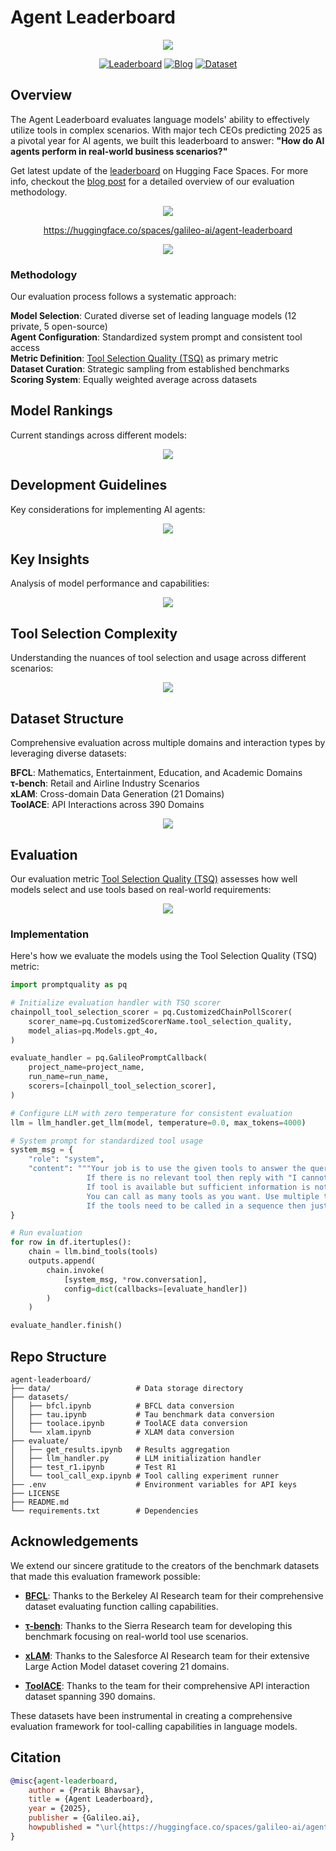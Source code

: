 # Agent Leaderboard

<p align="center">
  <img src="v1/images/blog_cover.png" />
</p>

<div align="center">

[![Leaderboard](https://img.shields.io/badge/🤗%20View-Leaderboard-blue)](https://huggingface.co/spaces/galileo-ai/agent-leaderboard)
[![Blog](https://img.shields.io/badge/📖%20Read-Blog-green)](https://galileo.ai/blog/agent-leaderboard)
[![Dataset](https://img.shields.io/badge/🔍%20Explore-Dataset-orange)](https://huggingface.co/datasets/galileo-ai/agent-leaderboard)

</div>

## Overview

The Agent Leaderboard evaluates language models' ability to effectively utilize tools in complex scenarios. With major tech CEOs predicting 2025 as a pivotal year for AI agents, we built this leaderboard to answer: **"How do AI agents perform in real-world business scenarios?"**

Get latest update of the [leaderboard](https://huggingface.co/spaces/galileo-ai/agent-leaderboard) on Hugging Face Spaces. For more info, checkout the [blog post](https://galileo.ai/blog/agent-leaderboard) for a detailed overview of our evaluation methodology.

<p align="center">
  <img src="v1/images/leaderboard.png" />
</p>

<p align="center">
  <a href="https://huggingface.co/spaces/galileo-ai/agent-leaderboard">https://huggingface.co/spaces/galileo-ai/agent-leaderboard</a>

<p align="center">
  <img src="v1/images/overview.png" />
</p>

### Methodology

Our evaluation process follows a systematic approach:

**Model Selection**: Curated diverse set of leading language models (12 private, 5 open-source)  
**Agent Configuration**: Standardized system prompt and consistent tool access  
**Metric Definition**: [Tool Selection Quality (TSQ)](https://docs.galileo.ai/galileo/gen-ai-studio-products/galileo-guardrail-metrics/tool-selection-quality#tool-selection-quality) as primary metric  
**Dataset Curation**: Strategic sampling from established benchmarks  
**Scoring System**: Equally weighted average across datasets

## Model Rankings

Current standings across different models:

<p align="center">
  <img src="v1/images/ranking.png" />
</p>

## Development Guidelines

Key considerations for implementing AI agents:

<p align="center">
  <img src="v1/images/implications.png" />
</p>

## Key Insights

Analysis of model performance and capabilities:

<p align="center">
  <img src="v1/images/insights.png" />
</p>

## Tool Selection Complexity

Understanding the nuances of tool selection and usage across different scenarios:

<p align="center">
  <img src="v1/images/complexity_of_tool_calling.png" />
</p>

## Dataset Structure

Comprehensive evaluation across multiple domains and interaction types by leveraging diverse datasets:

**BFCL**: Mathematics, Entertainment, Education, and Academic Domains  
**τ-bench**: Retail and Airline Industry Scenarios  
**xLAM**: Cross-domain Data Generation (21 Domains)  
**ToolACE**: API Interactions across 390 Domains  

<p align="center">
  <img src="v1/images/datasets.png" />
</p>

## Evaluation

Our evaluation metric [Tool Selection Quality (TSQ)](https://docs.galileo.ai/galileo/gen-ai-studio-products/galileo-guardrail-metrics/tool-selection-quality#tool-selection-quality) assesses how well models select and use tools based on real-world requirements:

<p align="center">
  <img src="v1/images/evaluating_agents.png" />
</p>

### Implementation

Here's how we evaluate the models using the Tool Selection Quality (TSQ) metric:

```python
import promptquality as pq

# Initialize evaluation handler with TSQ scorer
chainpoll_tool_selection_scorer = pq.CustomizedChainPollScorer(
    scorer_name=pq.CustomizedScorerName.tool_selection_quality,
    model_alias=pq.Models.gpt_4o,
)

evaluate_handler = pq.GalileoPromptCallback(
    project_name=project_name,
    run_name=run_name,
    scorers=[chainpoll_tool_selection_scorer],
)

# Configure LLM with zero temperature for consistent evaluation
llm = llm_handler.get_llm(model, temperature=0.0, max_tokens=4000)

# System prompt for standardized tool usage
system_msg = {
    "role": "system",
    "content": """Your job is to use the given tools to answer the query of human. 
                 If there is no relevant tool then reply with "I cannot answer the question with given tools". 
                 If tool is available but sufficient information is not available, then ask human to get the same. 
                 You can call as many tools as you want. Use multiple tools if needed. 
                 If the tools need to be called in a sequence then just call the first tool."""
}

# Run evaluation
for row in df.itertuples():
    chain = llm.bind_tools(tools)
    outputs.append(
        chain.invoke(
            [system_msg, *row.conversation], 
            config=dict(callbacks=[evaluate_handler])
        )
    )

evaluate_handler.finish()
```

## Repo Structure

```
agent-leaderboard/
├── data/                   # Data storage directory
├── datasets/ 
│   ├── bfcl.ipynb          # BFCL data conversion
│   ├── tau.ipynb           # Tau benchmark data conversion
│   ├── toolace.ipynb       # ToolACE data conversion
│   └── xlam.ipynb          # XLAM data conversion
├── evaluate/ 
│   ├── get_results.ipynb   # Results aggregation
│   ├── llm_handler.py      # LLM initialization handler
│   ├── test_r1.ipynb       # Test R1
│   └── tool_call_exp.ipynb # Tool calling experiment runner
├── .env                    # Environment variables for API keys
├── LICENSE 
├── README.md 
└── requirements.txt        # Dependencies
```

## Acknowledgements

We extend our sincere gratitude to the creators of the benchmark datasets that made this evaluation framework possible:

- [**BFCL**](https://gorilla.cs.berkeley.edu/leaderboard.html): Thanks to the Berkeley AI Research team for their comprehensive dataset evaluating function calling capabilities.

- [**τ-bench**](https://github.com/sierra-research/tau-bench): Thanks to the Sierra Research team for developing this benchmark focusing on real-world tool use scenarios.

- [**xLAM**](https://www.salesforce.com/blog/xlam-large-action-models/): Thanks to the Salesforce AI Research team for their extensive Large Action Model dataset covering 21 domains.

- [**ToolACE**](https://arxiv.org/abs/2409.00920): Thanks to the team for their comprehensive API interaction dataset spanning 390 domains.

These datasets have been instrumental in creating a comprehensive evaluation framework for tool-calling capabilities in language models.

## Citation

```bibtex
@misc{agent-leaderboard,
    author = {Pratik Bhavsar},
    title = {Agent Leaderboard},
    year = {2025},
    publisher = {Galileo.ai},
    howpublished = "\url{https://huggingface.co/spaces/galileo-ai/agent-leaderboard}"
}
